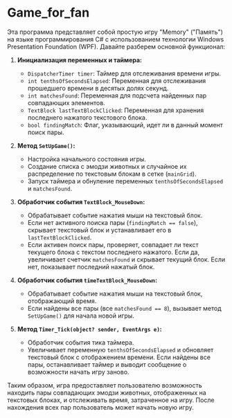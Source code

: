 # Game_for_fan

Эта программа представляет собой простую игру "Memory" ("Память") на языке программирования C# с использованием технологии Windows Presentation Foundation (WPF). Давайте разберем основной функционал:

1. **Инициализация переменных и таймера:**
   - `DispatcherTimer timer`: Таймер для отслеживания времени игры.
   - `int tenthsOfSecondsElapsed`: Переменная для отслеживания прошедшего времени в десятых долях секунд.
   - `int matchesFound`: Переменная для подсчета найденных пар совпадающих элементов.
   - `TextBlock lastTextBlockClicked`: Переменная для хранения последнего нажатого текстового блока.
   - `bool findingMatch`: Флаг, указывающий, идет ли в данный момент поиск пары.

2. **Метод `SetUpGame()`:**
   - Настройка начального состояния игры.
   - Создание списка с эмодзи животных и случайное их распределение по текстовым блокам в сетке (`mainGrid`).
   - Запуск таймера и обнуление переменных `tenthsOfSecondsElapsed` и `matchesFound`.

3. **Обработчик события `TextBlock_MouseDown`:**
   - Обрабатывает событие нажатия мыши на текстовый блок.
   - Если нет активного поиска пары (`findingMatch == false`), скрывает текстовый блок и устанавливает его в `lastTextBlockClicked`.
   - Если активен поиск пары, проверяет, совпадает ли текст текущего блока с текстом последнего нажатого. Если да, увеличивает счетчик `matchesFound` и скрывает текущий блок. Если нет, показывает последний нажатый блок.

4. **Обработчик события `timeTextBlock_MouseDown`:**
   - Обрабатывает событие нажатия мыши на текстовый блок, отображающий время.
   - Если найдены все пары (все `matchesFound == 8`), вызывает метод `SetUpGame()` для начала новой игры.

5. **Метод `Timer_Tick(object? sender, EventArgs e)`:**
   - Обработчик события тика таймера.
   - Увеличивает переменную `tenthsOfSecondsElapsed` и обновляет текстовый блок с отображением времени. Если найдены все пары, останавливает таймер и выводит сообщение о возможности начать игру заново.

Таким образом, игра предоставляет пользователю возможность находить пары совпадающих эмодзи животных, отображенных на текстовых блоках, и отслеживать время, затраченное на игру. После нахождения всех пар пользователь может начать новую игру.
